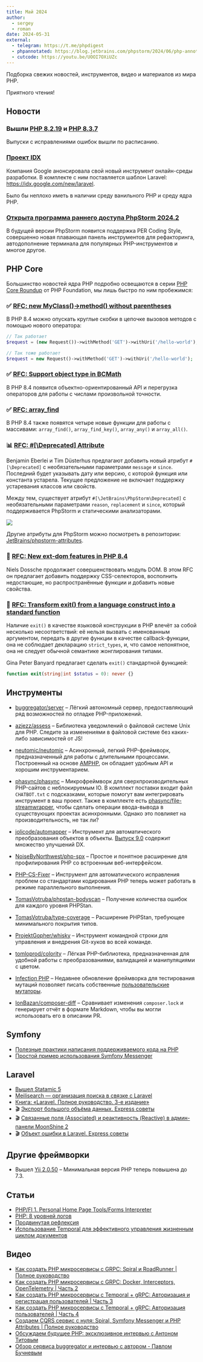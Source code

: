 ```yaml
---
title: Май 2024
author:
  - sergey
  - roman
date: 2024-05-31
external:
  - telegram: https://t.me/phpdigest
  - phpannotated: https://blog.jetbrains.com/phpstorm/2024/06/php-annotated-may-2024/
  - cutcode: https://youtu.be/UOOI7OXiUZc
---
```


Подборка свежих новостей, инструментов, видео и материалов из мира PHP.

Приятного чтения!

## Новости

### Вышли [PHP 8.2.19](https://www.php.net/ChangeLog-8.php#8.2.19) и [PHP 8.3.7](https://www.php.net/ChangeLog-8.php#8.3.7)

Выпуски с исправлениями ошибок вышли по расписанию.

### [Проект IDX](https://idx.google.com/)

Компания Google анонсировала свой новый инструмент онлайн-среды разработки. В комплекте с ним поставляется шаблон
Laravel: https://idx.google.com/new/laravel.

Было бы неплохо иметь в наличии среду ванильного PHP и среду ядра PHP.

### [Открыта программа раннего доступа PhpStorm 2024.2](https://www.jetbrains.com/ru-ru/phpstorm/nextversion/)

В будущей версии PhpStorm появится поддержка PER Coding Style, совершенно новая плавающая панель инструментов для
рефакторинга, автодополнение терминала для популярных PHP-инструментов и многое другое.

## PHP Core

Большинство новостей ядра PHP подробно освещаются в
серии [PHP Core Roundup](https://thephp.foundation/blog/tag/roundup/) от PHP Foundation, мы лишь быстро по ним
пробежимся:

### ✅ [RFC: new MyClass()->method() without parentheses](https://wiki.php.net/rfc/new_without_parentheses)

В PHP 8.4 можно опускать круглые скобки в цепочке вызовов методов с помощью нового оператора:

```php
// Так работает
$request = (new Request())->withMethod('GET')->withUri('/hello-world');

// Так тоже работает
$request = new Request()->withMethod('GET')->withUri('/hello-world');
```

### ✅ [RFC: Support object type in BCMath](https://wiki.php.net/rfc/support_object_type_in_bcmath)

В PHP 8.4 появится объектно-ориентированный API и перегрузка операторов для работы с числами произвольной точности.

### ✅ [RFC: array_find](https://wiki.php.net/rfc/array_find)

В PHP 8.4 также появятся четыре новые функции для работы с массивами: `array_find()`, `array_find_key()`, `array_any()`
и `array_all()`.

### 📊 [RFC: #[\Deprecated] Attribute](https://wiki.php.net/rfc/deprecated_attribute)

Benjamin Eberlei и Tim Düsterhus предлагают добавить новый атрибут `#[\Deprecated]` с необязательными
параметрами `message` и `since`.
Последний будет указывать дату или версию, с которой функция или константа устарела. Текущее предложение не включает
поддержку устаревания классов или свойств.

Между тем, существует атрибут `#[\JetBrains\PhpStorm\Deprecated]` с необязательными параметрами `reason`, `replacement`
и `since`, который поддерживается PhpStorm и статическими анализаторами.

![](/assets/images/post/2024-may/deprecated_symfony.gif)

Другие атрибуты для PhpStorm можно посмотреть в
репозитории: [JetBrains/phpstorm-attributes](https://github.com/JetBrains/phpstorm-attributes).

### 📣 [RFC: New ext-dom features in PHP 8.4](https://wiki.php.net/rfc/dom_additions_84)

Niels Dossche продолжает совершенствовать модуль DOM. В этом RFC он предлагает добавить поддержку CSS-селекторов,
восполнить недостающие, но распространённые функции и добавить новые свойства.

### 📣 [RFC: Transform exit() from a language construct into a standard function](https://wiki.php.net/rfc/exit-as-function)

Наличие `exit()` в качестве языковой конструкции в PHP влечёт за собой несколько несоответствий: её нельзя вызвать с
именованным аргументом, передать в другие функции в качестве callback-функции, она не соблюдает
декларацию `strict_types`, и, что самое непонятное, она не следует обычной семантике жонглирования типами.

Gina Peter Banyard предлагает сделать `exit()` стандартной функцией:

```php
function exit(string|int $status = 0): never {}
```

## Инструменты

- [buggregator/server](https://github.com/buggregator/server) – Лёгкий автономный сервер, предоставляющий ряд
  возможностей по отладке PHP-приложений.

- [azjezz/assess](https://github.com/azjezz/assess) – Библиотека уведомлений о файловой системе Unix для PHP. Следите за
  изменениями в файловой системе без каких-либо зависимостей от JS!

- [neutomic/neutomic](https://github.com/neutomic/neutomic) – Асинхронный, легкий PHP-фреймворк, предназначенный для
  работы с длительными процессами. Построенный на основе [AMPHP](https://amphp.org/), он обладает удобным API и хорошим
  инструментарием.

- [phasync/phasync](https://github.com/phasync/phasync) – Микрофреймворк для сверхпроизводительных PHP-сайтов с
  неблокируемым IO.
  В комплект поставки входит файл `CHATBOT.txt` с подсказками, которые помогут вам интегрировать инструмент в ваш
  проект.
  Также в комплекте есть [phasync/file-streamwrapper](https://github.com/phasync/file-streamwrapper), чтобы сделать
  операции ввода-вывода в существующих проектах асинхронными. Однако это повлияет на производительность, не так ли?

- [jolicode/automapper](https://github.com/jolicode/automapper) – Инструмент для автоматического преобразования объектов
  в объекты. [Выпуск 9.0](https://jolicode.com/blog/automapper-9-is-out) содержит множество улучшений DX.

- [NoiseByNorthwest/php-spx](https://github.com/NoiseByNorthwest/php-spx) – Простое и понятное расширение для
  профилирования PHP со встроенным веб-интерфейсом.

- [PHP-CS-Fixer](https://github.com/PHP-CS-Fixer/PHP-CS-Fixer) – Инструмент для автоматического исправления проблем со
  стандартами кодирования PHP теперь может работать в режиме параллельного выполнения.

- [TomasVotruba/phpstan-bodyscan](https://github.com/TomasVotruba/phpstan-bodyscan) – Получение количества ошибок для
  каждого уровня PHPStan.

- [TomasVotruba/type-coverage](https://github.com/TomasVotruba/type-coverage) – Расширение PHPStan, требующее
  минимального покрытия типов.

- [ProjektGopher/whisky](https://github.com/ProjektGopher/whisky) – Инструмент командной строки для управления и
  внедрения Git-хуков во всей команде.

- [tomloprod/colority](https://github.com/tomloprod/colority) – Лёгкая PHP-библиотека, предназначенная для удобной
  работы с преобразованиями, валидацией и манипуляциями с цветом.

- [Infection PHP](https://infection.github.io/guide/custom-mutators.html) – Недавнее обновление фреймворка для
  тестирования мутаций позволяет писать
  собственные [пользовательские мутаторы](https://infection.github.io/guide/custom-mutators.html).

- [IonBazan/composer-diff](https://github.com/IonBazan/composer-diff) – Сравнивает изменения `composer.lock` и
  генерирует отчёт в формате Markdown, чтобы вы могли использовать его в описании PR.

## Symfony

- [Полезные практики написания поддерживаемого кода на PHP](https://habr.com/ru/articles/814995/)
- [Простой пример использования Symfony Messenger](https://habr.com/ru/articles/817425/)

## Laravel

- [Вышел Statamic 5](https://statamic.com/blog/statamic-5-is-here)
- [Meilisearch — организация поиска в связке с Laravel](https://habr.com/ru/articles/812689/)
- [Книга: «Laravel. Полное руководство. 3-е издание»](https://habr.com/ru/companies/piter/articles/814805/)
- 🎬 [Экспорт большого объёма данных. Express советы](https://youtu.be/6UCxvq_lf2s)
- 🎬 [Связанные поля (Associated) и реактивность (Reactive) в админ-панели MoonShine 2](https://youtu.be/sblGh5efOi4)
- 🎬 [Объект ошибки в Laravel. Express советы](https://youtu.be/0jAq3uopU4Y)

## Другие фреймворки

- Вышел [Yii 2.0.50](https://github.com/yiisoft/yii2/blob/2.0.50/framework/CHANGELOG.md#2050-may-30-2024) – Минимальная
  версия PHP теперь повышена до 7.3.

## Статьи

- [PHP/FI 1. Personal Home Page Tools/Forms Interpreter](https://habr.com/ru/articles/787250/)
- [PHP: 8 уровней логов](https://habr.com/ru/articles/813777/)
- [Продвинутая рефлексия](https://telegra.ph/V-mire-PHP-05-09)
- [Использование Temporal для эффективного управления жизненным циклом документов](https://habr.com/ru/hubs/php/articles/)

## Видео

- [Как создать PHP микросервисы с GRPC: Spiral и RoadRunner | Полное руководство](https://www.youtube.com/live/En0InnKsryA)
- [Как создать PHP микросервисы с GRPC: Docker, Interceptors, OpenTelemetry | Часть 2](https://www.youtube.com/live/i0Bb9U7SHX4)
- [Как создать PHP микросервисы с Temporal + gRPC: Авторизация и регистрацая пользователей | Часть 3](https://www.youtube.com/live/li3nw7Bidzc)
- [Как создать PHP микросервисы с Temporal + gRPC: Авторизация пользователей | Часть 4](https://www.youtube.com/live/DJEh8pa7KO4)
- [Создаем CQRS сервис с нуля: Spiral, Symfony Messenger и PHP Attributes | Полное руководство](https://www.youtube.com/live/YDXQMD1EaGo)
- [Обсуждаем будущее PHP: эксклюзивное интервью с Антоном Титовым](https://www.youtube.com/live/B2LJDGEsPYk)
- [Обзор сервиса buggregator и интервью с автором - Павлом Бучневым](https://youtu.be/vy4C5zK7EJE)
